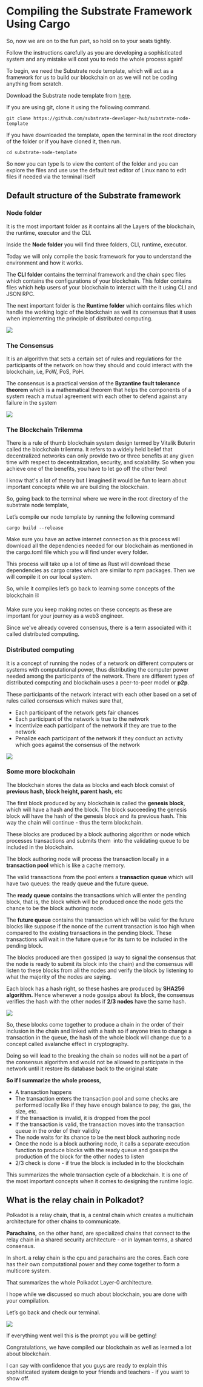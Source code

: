 # Compiling the Substrate Framework Using Cargo

So, now we are on to the fun part, so hold on to your seats tightly.

Follow the instructions carefully as you are developing a sophisticated system and any mistake will cost you to redo the whole process again!

To begin, we need the Substrate node template, which will act as a framework for us to build our blockchain on as we will not be coding anything from scratch.

Download the Substrate node template from [here](https://github.com/substrate-developer-hub/substrate-node-template).

If you are using git, clone it using the following command.

```
git clone https://github.com/substrate-developer-hub/substrate-node-template
```

If you have downloaded the template, open the terminal in the root directory of the folder or if you have cloned it, then run.

```
cd substrate-node-template
```

So now you can type ls to view the content of the folder and you can explore the files and use use the default text editor of Linux nano to edit files if needed via the terminal itself

## Default structure of the Substrate framework

### Node folder

It is the most important folder as it contains all the Layers of the blockchain, the runtime, executor and the CLI.

Inside the **Node folder** you will find three folders, CLI, runtime, executor.

Today we will only compile the basic framework for you to understand the environment and how it works.

The **CLI folder** contains the terminal framework and the chain spec files which contains the configurations of your blockchain. This folder contains files which help users of your blockchain to interact with the it using CLI and JSON RPC.

The next important folder is the **Runtime folder** which contains files which handle the working logic of the blockchain as well its consensus that it uses when implementing the principle of distributed computing.


![](https://github.com/0xmetaschool/Learning-Projects/blob/main/assests_for_all/How%20to%20create%20your%20own%20blockchain/2.%20Coding%20our%20first%20blockchain/1.%20Compiling%20the%20Substrate%20framework%20using%20Cargo%201.webp?raw=true)

### The Consensus

It is an algorithm that sets a certain set of rules and regulations for the participants of the network on how they should and could interact with the blockchain, i.e, PoW, PoS, PoH.

The consensus is a practical version of the **Byzantine fault tolerance theorem** which is a mathematical theorem that helps the components of a system reach a mutual agreement with each other to defend against any failure in the system

![](https://github.com/0xmetaschool/Learning-Projects/blob/main/assests_for_all/How%20to%20create%20your%20own%20blockchain/2.%20Coding%20our%20first%20blockchain/1.%20Compiling%20the%20Substrate%20framework%20using%20Cargo%202.webp?raw=true)

### The Blockchain Trilemma

There is a rule of thumb blockchain system design termed by Vitalik Buterin called the blockchain trilemma. It refers to a widely held belief that decentralized networks can only provide two or three benefits at any given time with respect to decentralization, security, and scalability. So when you achieve one of the benefits, you have to let go off the other two!

I know that's a lot of theory but I imagined it would be fun to learn about important concepts while we are building the blockchain.

So, going back to the terminal where we were in the root directory of the substrate node template,

Let’s compile our node template by running the following command

```
cargo build --release
```

Make sure you have an active internet connection as this process will download all the dependencies needed for our blockchain as mentioned in the cargo.toml file which you will find under every folder.

This process will take up a lot of time as Rust will download these dependencies as cargo crates which are similar to npm packages. Then we will compile it on our local system.

So, while it compiles let’s go back to learning some concepts of the blockchain ⛓

Make sure you keep making notes on these concepts as these are important for your journey as a web3 engineer.

Since we've already covered consensus, there is a term associated with it called distributed computing.

### Distributed computing

It is a concept of running the nodes of a network on different computers or systems with computational power, thus distributing the computer power needed among the participants of the network. There are different types of distributed computing and blockchain uses a peer-to-peer model or **p2p**.

These participants of the network interact with each other based on a set of rules called consensus which makes sure that,

- Each participant of the network gets fair chances
- Each participant of the network is true to the network
- Incentivize each participant of the network if they are true to the network
- Penalize each participant of the network if they conduct an activity which goes against the consensus of the network

![](https://github.com/0xmetaschool/Learning-Projects/blob/main/assests_for_all/How%20to%20create%20your%20own%20blockchain/2.%20Coding%20our%20first%20blockchain/1.%20Compiling%20the%20Substrate%20framework%20using%20Cargo%203.webp?raw=true)

### Some more blockchain

The blockchain stores the data as blocks and each block consist of **previous hash, block height, parent hash,** etc

The first block produced by any blockchain is called the **genesis block**, which will have a hash and the block. The block succeeding the genesis block will have the hash of the genesis block and its previous hash. This way the chain will continue - thus the term blockchain.

These blocks are produced by a block authoring algorithm or node which processes transactions and submits them  into the validating queue to be included in the blockchain.

The block authoring node will process the transaction locally in a **transaction pool** which is like a cache memory.

The valid transactions from the pool enters a **transaction queue** which will have two queues: the ready queue and the future queue.

The **ready queue** contains the transactions which will enter the pending block, that is, the block which will be produced once the node gets the chance to be the block authoring node.

The **future queue** contains the transaction which will be valid for the future blocks like suppose if the nonce of the current transaction is too high when compared to the existing transactions in the pending block. These transactions will wait in the future queue for its turn to be included in the pending block.

The blocks produced are then gossiped (a way to signal the consensus that the node is ready to submit its block into the chain) and the consensus will listen to these blocks from all the nodes and verify the block by listening to what the majority of the nodes are saying.

Each block has a hash right, so these hashes are produced by **SHA256 algorithm.** Hence whenever a node gossips about its block, the consensus verifies the hash with the other nodes if **2/3 nodes** have the same hash.

![](https://github.com/0xmetaschool/Learning-Projects/blob/main/assests_for_all/How%20to%20create%20your%20own%20blockchain/2.%20Coding%20our%20first%20blockchain/1.%20Compiling%20the%20Substrate%20framework%20using%20Cargo%204.webp?raw=true)

So, these blocks come together to produce a chain in the order of their inclusion in the chain and linked with a hash so if anyone tries to change a transaction in the queue, the hash of the whole block will change due to a concept called avalanche effect in cryptography.

Doing so will lead to the breaking the chain so nodes will not be a part of the consensus algorithm and would not be allowed to participate in the network until it restore its database back to the original state

**So if I summarize the whole process,**

- A transaction happens
- The transaction enters the transaction pool and some checks are performed locally like if they have enough balance to pay, the gas, the size, etc.
- If the transaction is invalid, it is dropped from the pool
- If the transaction is valid, the transaction moves into the transaction queue in the order of their validity
- The node waits for its chance to be the next block authoring node
- Once the node is a block authoring node, it calls a separate execution function to produce blocks with the ready queue and gossips the production of the block for the other nodes to listen
- 2/3 check is done - if true the block is included in to the blockchain

This summarizes the whole transaction cycle of a blockchain. It is one of the most important concepts when it comes to designing the runtime logic.

## What is the relay chain in Polkadot?

Polkadot is a relay chain, that is, a central chain which creates a multichain architecture for other chains to communicate.

**Parachains,** on the other hand, are specialized chains that connect to the relay chain in a shared security architecture - or in layman terms, a shared consensus.

In short. a relay chain is the cpu and parachains are the cores. Each core has their own computational power and they come together to form a multicore system.

That summarizes the whole Polkadot Layer-0 architecture.

I hope while we discussed so much about blockchain, you are done with your compilation.

Let’s go back and check our terminal.

![](https://github.com/0xmetaschool/Learning-Projects/blob/main/assests_for_all/How%20to%20create%20your%20own%20blockchain/2.%20Coding%20our%20first%20blockchain/1.%20Compiling%20the%20Substrate%20framework%20using%20Cargo%205.webp?raw=true)

If everything went well this is the prompt you will be getting!

Congratulations, we have compiled our blockchain as well as learned a lot about blockchain.

I can say with confidence that you guys are ready to explain this sophisticated system design to your friends and teachers - if you want to show off.

